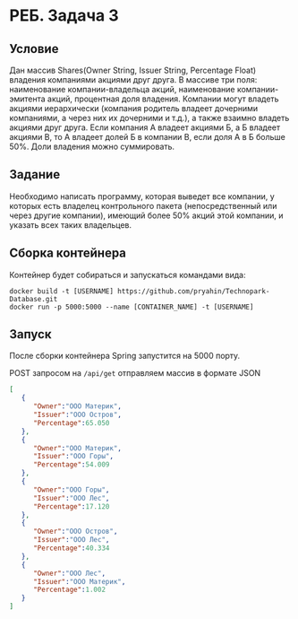 # РЕБ. Задача 3

## Условие
Дан массив Shares(Owner String, Issuer String, Percentage Float) владения компаниями акциями друг друга. В массиве три 
поля: наименование компании-владельца акций, наименование компании-эмитента акций, процентная доля владения. Компании 
могут владеть акциями иерархически (компания родитель владеет дочерними компаниями, а через них их дочерними и т.д.), 
а также взаимно владеть акциями друг друга. Если компания А владеет акциями Б, а Б владеет акциями В, то А владеет 
долей Б в компании В, если доля А в Б больше 50%. Доли владения можно суммировать.

## Задание
Необходимо написать программу, которая выведет все компании, у которых есть владелец контрольного пакета 
(непосредственный или через другие компании), имеющий более 50% акций этой компании, и указать всех таких владельцев. 

## Сборка контейнера
Контейнер будет собираться и запускаться командами вида:
```
docker build -t [USERNAME] https://github.com/pryahin/Technopark-Database.git
docker run -p 5000:5000 --name [CONTAINER_NAME] -t [USERNAME]
```

## Запуск
После сборки контейнера Spring запустится на 5000 порту.
 
POST запросом на `/api/get` отправляем массив в формате JSON
```json
[
   {
      "Owner":"ООО Материк",
      "Issuer":"ООО Остров",
      "Percentage":65.050
   },
   {
      "Owner":"ООО Материк",
      "Issuer":"ООО Горы",
      "Percentage":54.009
   },
   {
      "Owner":"ООО Горы",
      "Issuer":"ООО Лес",
      "Percentage":17.120
   },
   {
      "Owner":"ООО Остров",
      "Issuer":"ООО Лес",
      "Percentage":40.334
   },
   {
      "Owner":"ООО Лес",
      "Issuer":"ООО Материк",
      "Percentage":1.002
   }
]
```